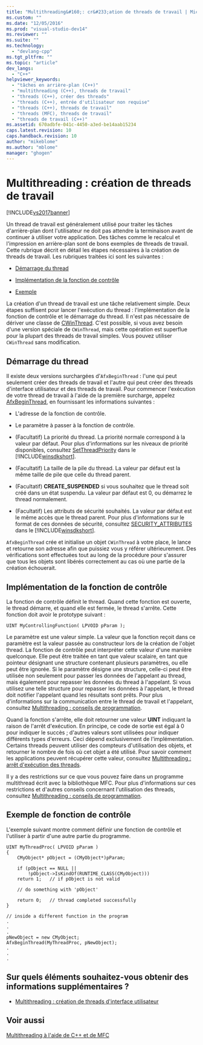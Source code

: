 ```yaml
---
title: "Multithreading&#160;: cr&#233;ation de threads de travail | Microsoft Docs"
ms.custom: ""
ms.date: "12/05/2016"
ms.prod: "visual-studio-dev14"
ms.reviewer: ""
ms.suite: ""
ms.technology: 
  - "devlang-cpp"
ms.tgt_pltfrm: ""
ms.topic: "article"
dev_langs: 
  - "C++"
helpviewer_keywords: 
  - "tâches en arrière-plan (C++)"
  - "multithreading (C++), threads de travail"
  - "threads (C++), créer des threads"
  - "threads (C++), entrée d'utilisateur non requise"
  - "threads (C++), threads de travail"
  - "threads (MFC), threads de travail"
  - "threads de travail (C++)"
ms.assetid: 670adbfe-041c-4450-a3ed-be14aab15234
caps.latest.revision: 10
caps.handback.revision: 10
author: "mikeblome"
ms.author: "mblome"
manager: "ghogen"
---
```

# Multithreading&#160;: cr&#233;ation de threads de travail
[!INCLUDE[vs2017banner](../../assembler/inline/includes/vs2017banner.md)]

Un thread de travail est généralement utilisé pour traiter les tâches d'arrière\-plan dont l'utilisateur ne doit pas attendre la terminaison avant de continuer à utiliser votre application.  Des tâches comme le recalcul et l'impression en arrière\-plan sont de bons exemples de threads de travail.  Cette rubrique décrit en détail les étapes nécessaires à la création de threads de travail.  Les rubriques traitées ici sont les suivantes :  
  
-   [Démarrage du thread](#_core_starting_the_thread)  
  
-   [Implémentation de la fonction de contrôle](#_core_implementing_the_controlling_function)  
  
-   [Exemple](#_core_controlling_function_example)  
  
 La création d'un thread de travail est une tâche relativement simple.  Deux étapes suffisent pour lancer l'exécution du thread : l'implémentation de la fonction de contrôle et le démarrage du thread.  Il n'est pas nécessaire de dériver une classe de [CWinThread](../../mfc/reference/cwinthread-class.md).  C'est possible, si vous avez besoin d'une version spéciale de `CWinThread`, mais cette opération est superflue pour la plupart des threads de travail simples.  Vous pouvez utiliser `CWinThread` sans modification.  
  
##  <a name="_core_starting_the_thread"></a> Démarrage du thread  
 Il existe deux versions surchargées d'`AfxBeginThread` : l'une qui peut seulement créer des threads de travail et l'autre qui peut créer des threads d'interface utilisateur et des threads de travail.  Pour commencer l'exécution de votre thread de travail à l'aide de la première surcharge, appelez [AfxBeginThread](../Topic/AfxBeginThread.md), en fournissant les informations suivantes :  
  
-   L'adresse de la fonction de contrôle.  
  
-   Le paramètre à passer à la fonction de contrôle.  
  
-   \(Facultatif\) La priorité du thread.  La priorité normale correspond à la valeur par défaut.  Pour plus d'informations sur les niveaux de priorité disponibles, consultez [SetThreadPriority](http://msdn.microsoft.com/library/windows/desktop/ms686277) dans le [!INCLUDE[winsdkshort](../../atl/reference/includes/winsdkshort_md.md)].  
  
-   \(Facultatif\) La taille de la pile du thread.  La valeur par défaut est la même taille de pile que celle du thread parent.  
  
-   \(Facultatif\) **CREATE\_SUSPENDED** si vous souhaitez que le thread soit créé dans un état suspendu.  La valeur par défaut est 0, ou démarrez le thread normalement.  
  
-   \(Facultatif\) Les attributs de sécurité souhaités.  La valeur par défaut est le même accès que le thread parent.  Pour plus d'informations sur le format de ces données de sécurité, consultez [SECURITY\_ATTRIBUTES](http://msdn.microsoft.com/library/windows/desktop/aa379560) dans le [!INCLUDE[winsdkshort](../../atl/reference/includes/winsdkshort_md.md)].  
  
 `AfxBeginThread` crée et initialise un objet `CWinThread` à votre place, le lance et retourne son adresse afin que puissiez vous y référer ultérieurement.  Des vérifications sont effectuées tout au long de la procédure pour s'assurer que tous les objets sont libérés correctement au cas où une partie de la création échouerait.  
  
##  <a name="_core_implementing_the_controlling_function"></a> Implémentation de la fonction de contrôle  
 La fonction de contrôle définit le thread.  Quand cette fonction est ouverte, le thread démarre, et quand elle est fermée, le thread s'arrête.  Cette fonction doit avoir le prototype suivant :  
  
```  
UINT MyControllingFunction( LPVOID pParam );  
```  
  
 Le paramètre est une valeur simple.  La valeur que la fonction reçoit dans ce paramètre est la valeur passée au constructeur lors de la création de l'objet thread.  La fonction de contrôle peut interpréter cette valeur d'une manière quelconque.  Elle peut être traitée en tant que valeur scalaire, en tant que pointeur désignant une structure contenant plusieurs paramètres, ou elle peut être ignorée.  Si le paramètre désigne une structure, celle\-ci peut être utilisée non seulement pour passer les données de l'appelant au thread, mais également pour repasser les données du thread à l'appelant.  Si vous utilisez une telle structure pour repasser les données à l'appelant, le thread doit notifier l'appelant quand les résultats sont prêts.  Pour plus d'informations sur la communication entre le thread de travail et l'appelant, consultez [Multithreading : conseils de programmation](../../parallel/multithreading-programming-tips.md).  
  
 Quand la fonction s'arrête, elle doit retourner une valeur **UINT** indiquant la raison de l'arrêt d'exécution.  En principe, ce code de sortie est égal à 0 pour indiquer le succès ; d'autres valeurs sont utilisées pour indiquer différents types d'erreurs.  Ceci dépend exclusivement de l'implémentation.  Certains threads peuvent utiliser des compteurs d'utilisation des objets, et retourner le nombre de fois où cet objet a été utilisé.  Pour savoir comment les applications peuvent récupérer cette valeur, consultez [Multithreading : arrêt d'exécution des threads](../../parallel/multithreading-terminating-threads.md).  
  
 Il y a des restrictions sur ce que vous pouvez faire dans un programme multithread écrit avec la bibliothèque MFC.  Pour plus d'informations sur ces restrictions et d'autres conseils concernant l'utilisation des threads, consultez [Multithreading : conseils de programmation](../../parallel/multithreading-programming-tips.md).  
  
##  <a name="_core_controlling_function_example"></a> Exemple de fonction de contrôle  
 L'exemple suivant montre comment définir une fonction de contrôle et l'utiliser à partir d'une autre partie du programme.  
  
```  
UINT MyThreadProc( LPVOID pParam )  
{  
    CMyObject* pObject = (CMyObject*)pParam;  
  
    if (pObject == NULL ||  
        !pObject->IsKindOf(RUNTIME_CLASS(CMyObject)))  
    return 1;   // if pObject is not valid  
  
    // do something with 'pObject'  
  
    return 0;   // thread completed successfully  
}  
  
// inside a different function in the program  
.  
.  
.  
pNewObject = new CMyObject;  
AfxBeginThread(MyThreadProc, pNewObject);  
.  
.  
.  
```  
  
## Sur quels éléments souhaitez\-vous obtenir des informations supplémentaires ?  
  
-   [Multithreading : création de threads d'interface utilisateur](../../parallel/multithreading-creating-user-interface-threads.md)  
  
## Voir aussi  
 [Multithreading à l'aide de C\+\+ et de MFC](../../parallel/multithreading-with-cpp-and-mfc.md)